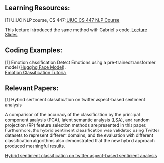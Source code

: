 ## Learning Resources:

[1] UIUC NLP course, CS 447:
[UIUC CS 447 NLP Course](https://courses.grainger.illinois.edu/cs447/sp2023/)

This lecture introduced the same method with Gabriel's code.
[Lecture Slides](https://courses.grainger.illinois.edu/cs447/sp2023/Slides/Lecture06.pdf)

## Coding Examples:

[1] Emotion classification
Detect Emotions using a pre-trained transformer model ([Hugging Face Model](https://huggingface.co/j-hartmann/emotion-english-distilroberta-base)).   
[Emotion Classification Tutorial](https://www.nlplanet.org/course-practical-nlp/02-practical-nlp-first-tasks/08-emotion-classification)

## Relevant Papers:
[1] Hybrid sentiment classification on twitter aspect-based sentiment analysis

A comparison of the accuracy of the classification by the principal component analysis (PCA), latent semantic analysis (LSA), and random projection (RP) feature selection methods are presented in this paper. Furthermore, the hybrid sentiment classification was validated using Twitter datasets to represent different domains, and the evaluation with different classification algorithms also demonstrated that the new hybrid approach produced meaningful results.

[Hybrid sentiment classification on twitter aspect-based sentiment analysis](https://link.springer.com/article/10.1007/s10489-017-1098-6)
